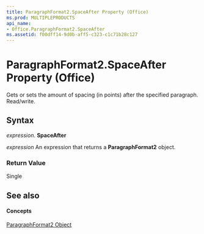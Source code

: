 ```yaml
---
title: ParagraphFormat2.SpaceAfter Property (Office)
ms.prod: MULTIPLEPRODUCTS
api_name:
- Office.ParagraphFormat2.SpaceAfter
ms.assetid: f00dff14-9d0b-aff5-c323-c1c71b28c127
---
```



# ParagraphFormat2.SpaceAfter Property (Office)

Gets or sets the amount of spacing (in points) after the specified paragraph. Read/write.


## Syntax

 _expression_. **SpaceAfter**

 _expression_ An expression that returns a **ParagraphFormat2** object.


### Return Value

Single


## See also


#### Concepts


[ParagraphFormat2 Object](paragraphformat2-object-office.md)

